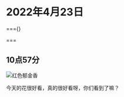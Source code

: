 # 2022年4月23日



==={}

===



## 10点57分



![红色郁金香](https://www.w3school.com.cn/i/photo/tulip-red.jpg)

今天的花很好看，真的很好看呀，你们看到了嘛？
